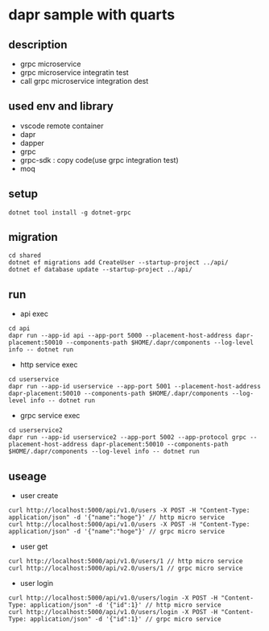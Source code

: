 # dapr sample with quarts

## description

* grpc microservice
* grpc microservice integratin test
* call grpc microservice integration dest

## used env and library

* vscode remote container
* dapr
* dapper
* grpc
* grpc-sdk : copy code(use grpc integration test)
* moq

## setup

```
dotnet tool install -g dotnet-grpc
```

## migration

```
cd shared
dotnet ef migrations add CreateUser --startup-project ../api/
dotnet ef database update --startup-project ../api/
```

## run

* api exec

```
cd api
dapr run --app-id api --app-port 5000 --placement-host-address dapr-placement:50010 --components-path $HOME/.dapr/components --log-level info -- dotnet run
```

* http service exec

```
cd userservice
dapr run --app-id userservice --app-port 5001 --placement-host-address dapr-placement:50010 --components-path $HOME/.dapr/components --log-level info -- dotnet run
```

* grpc service exec

```
cd userservice2
dapr run --app-id userservice2 --app-port 5002 --app-protocol grpc --placement-host-address dapr-placement:50010 --components-path $HOME/.dapr/components --log-level info -- dotnet run
```

## useage

* user create

```
curl http://localhost:5000/api/v1.0/users -X POST -H "Content-Type: application/json" -d '{"name":"hoge"}' // http micro service
curl http://localhost:5000/api/v1.0/users -X POST -H "Content-Type: application/json" -d '{"name":"hoge"}' // grpc micro service
```

* user get

```
curl http://localhost:5000/api/v1.0/users/1 // http micro service
curl http://localhost:5000/api/v2.0/users/1 // grpc micro service
```

* user login

```
curl http://localhost:5000/api/v1.0/users/login -X POST -H "Content-Type: application/json" -d '{"id":1}' // http micro service
curl http://localhost:5000/api/v1.0/users/login -X POST -H "Content-Type: application/json" -d '{"id":1}' // grpc micro service
```
